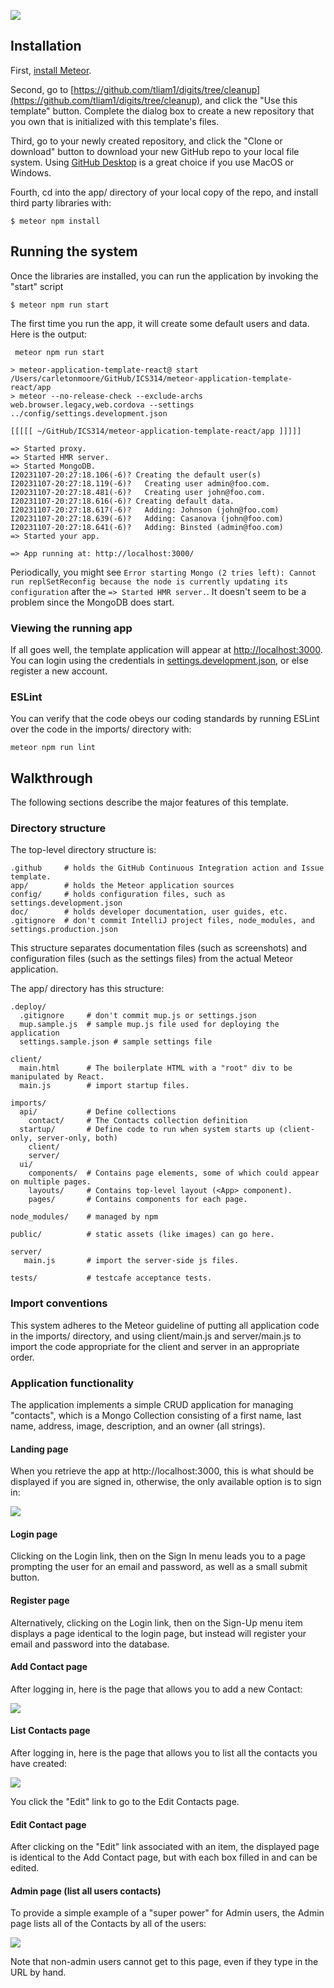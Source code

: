 ![](https://github.com/tliam1/digits/blob/cleanup/doc/Digits-HomePage.JPG)


## Installation

First, [install Meteor](https://www.meteor.com/install).

Second, go to [https://github.com/tliam1/digits/tree/cleanup](https://github.com/tliam1/digits/tree/cleanup), and click the "Use this template" button. Complete the dialog box to create a new repository that you own that is initialized with this template's files.

Third, go to your newly created repository, and click the "Clone or download" button to download your new GitHub repo to your local file system.  Using [GitHub Desktop](https://desktop.github.com/) is a great choice if you use MacOS or Windows.

Fourth, cd into the app/ directory of your local copy of the repo, and install third party libraries with:

```
$ meteor npm install
```

## Running the system

Once the libraries are installed, you can run the application by invoking the "start" script

```
$ meteor npm run start
```

The first time you run the app, it will create some default users and data. Here is the output:

```
 meteor npm run start 

> meteor-application-template-react@ start /Users/carletonmoore/GitHub/ICS314/meteor-application-template-react/app
> meteor --no-release-check --exclude-archs web.browser.legacy,web.cordova --settings ../config/settings.development.json

[[[[[ ~/GitHub/ICS314/meteor-application-template-react/app ]]]]]

=> Started proxy.
=> Started HMR server.                        
=> Started MongoDB.
I20231107-20:27:18.106(-6)? Creating the default user(s)
I20231107-20:27:18.119(-6)?   Creating user admin@foo.com.
I20231107-20:27:18.481(-6)?   Creating user john@foo.com.
I20231107-20:27:18.616(-6)? Creating default data.
I20231107-20:27:18.617(-6)?   Adding: Johnson (john@foo.com)
I20231107-20:27:18.639(-6)?   Adding: Casanova (john@foo.com)
I20231107-20:27:18.641(-6)?   Adding: Binsted (admin@foo.com)
=> Started your app.

=> App running at: http://localhost:3000/
```

Periodically, you might see `Error starting Mongo (2 tries left): Cannot run replSetReconfig because the node is currently updating its configuration` after the `=> Started HMR server.`. It doesn't seem to be a problem since the MongoDB does start.

### Viewing the running app

If all goes well, the template application will appear at [http://localhost:3000](http://localhost:3000).  You can login using the credentials in [settings.development.json](https://github.com/tliam1/digits/blob/main/config/settings.development.json), or else register a new account.

### ESLint

You can verify that the code obeys our coding standards by running ESLint over the code in the imports/ directory with:

```
meteor npm run lint
```

## Walkthrough

The following sections describe the major features of this template.

### Directory structure

The top-level directory structure is:

```
.github     # holds the GitHub Continuous Integration action and Issue template.
app/        # holds the Meteor application sources
config/     # holds configuration files, such as settings.development.json
doc/        # holds developer documentation, user guides, etc.
.gitignore  # don't commit IntelliJ project files, node_modules, and settings.production.json
```

This structure separates documentation files (such as screenshots) and configuration files (such as the settings files) from the actual Meteor application.

The app/ directory has this structure:

```
.deploy/
  .gitignore     # don't commit mup.js or settings.json
  mup.sample.js  # sample mup.js file used for deploying the application
  settings.sample.json # sample settings file
  
client/
  main.html      # The boilerplate HTML with a "root" div to be manipulated by React.
  main.js        # import startup files.

imports/
  api/           # Define collections
    contact/     # The Contacts collection definition
  startup/       # Define code to run when system starts up (client-only, server-only, both)
    client/
    server/
  ui/
    components/  # Contains page elements, some of which could appear on multiple pages.
    layouts/     # Contains top-level layout (<App> component).
    pages/       # Contains components for each page.

node_modules/    # managed by npm

public/          # static assets (like images) can go here.

server/
   main.js       # import the server-side js files.
   
tests/           # testcafe acceptance tests.
```

### Import conventions

This system adheres to the Meteor guideline of putting all application code in the imports/ directory, and using client/main.js and server/main.js to import the code appropriate for the client and server in an appropriate order.

### Application functionality

The application implements a simple CRUD application for managing "contacts", which is a Mongo Collection consisting of a first name, last name, address, image, description, and an owner (all strings).

#### Landing page

When you retrieve the app at http://localhost:3000, this is what should be displayed if you are signed in, otherwise, the only available option is to sign in:

![](https://github.com/tliam1/digits/blob/cleanup/doc/Digits-HomePage.JPG)

#### Login page

Clicking on the Login link, then on the Sign In menu leads you to a page prompting the user for an email and password, as well as a small submit button.

#### Register page

Alternatively, clicking on the Login link, then on the Sign-Up menu item displays a page identical to the login page, but instead will register your email and password into the database.

#### Add Contact page

After logging in, here is the page that allows you to add a new Contact:

![](https://github.com/tliam1/digits/blob/cleanup/doc/Add-Contact-Page.JPG)

#### List Contacts page

After logging in, here is the page that allows you to list all the contacts you have created:

![](https://github.com/tliam1/digits/blob/cleanup/doc/List-Contacts-Page.JPG)

You click the "Edit" link to go to the Edit Contacts page.

#### Edit Contact page

After clicking on the "Edit" link associated with an item, the displayed page is identical to the Add Contact page, but with each box filled in and can be edited.

#### Admin page (list all users contacts)

To provide a simple example of a "super power" for Admin users, the Admin page lists all of the Contacts by all of the users:

![](https://github.com/tliam1/digits/blob/cleanup/doc/Admin-List-Contacts.JPG)

Note that non-admin users cannot get to this page, even if they type in the URL by hand.
